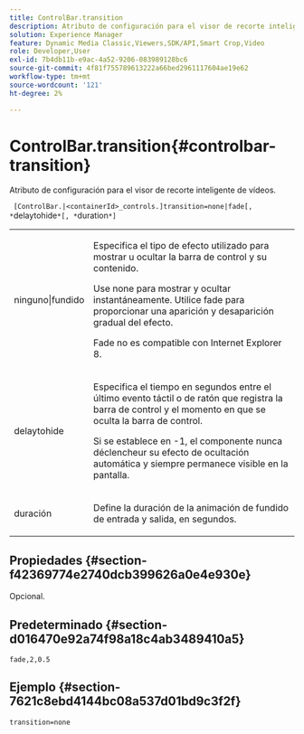 ```yaml
---
title: ControlBar.transition
description: Atributo de configuración para el visor de recorte inteligente de vídeos.
solution: Experience Manager
feature: Dynamic Media Classic,Viewers,SDK/API,Smart Crop,Video
role: Developer,User
exl-id: 7b4db11b-e9ac-4a52-9206-083989128bc6
source-git-commit: 4f81f755789613222a66bed2961117604ae19e62
workflow-type: tm+mt
source-wordcount: '121'
ht-degree: 2%

---
```


# ControlBar.transition{#controlbar-transition}

Atributo de configuración para el visor de recorte inteligente de vídeos.

` [ControlBar.|<containerId>_controls.]transition=none|fade[, *`delaytohide`*[, *`duration`*]`

<table id="table_C616483932C2482CA9794DDD7313FD7C"> 
 <tbody> 
  <tr> 
   <td colname="col1"> <p> <span class="codeph"> ninguno|fundido</span> </p> </td> 
   <td colname="col2"> <p> Especifica el tipo de efecto utilizado para mostrar u ocultar la barra de control y su contenido. </p> <p>Use <span class="codeph"> none</span> para mostrar y ocultar instantáneamente. Utilice <span class="codeph"> fade</span> para proporcionar una aparición y desaparición gradual del efecto. </p> <p>Fade no es compatible con Internet Explorer 8. </p> </td> 
  </tr> 
  <tr> 
   <td colname="col1"> <p> <span class="codeph"> <span class="varname"> delaytohide</span> </span> </p> </td> 
   <td colname="col2"> <p>Especifica el tiempo en segundos entre el último evento táctil o de ratón que registra la barra de control y el momento en que se oculta la barra de control. </p> <p> Si se establece en <span class="codeph"> -1</span>, el componente nunca déclencheur su efecto de ocultación automática y siempre permanece visible en la pantalla. </p> </td> 
  </tr> 
  <tr> 
   <td colname="col1"> <p> <span class="codeph"> <span class="varname"> duración</span> </span> </p> </td> 
   <td colname="col2"> <p>Define la duración de la animación de fundido de entrada y salida, en segundos. </p> </td> 
  </tr> 
 </tbody> 
</table>

## Propiedades {#section-f42369774e2740dcb399626a0e4e930e}

Opcional.

## Predeterminado {#section-d016470e92a74f98a18c4ab3489410a5}

`fade,2,0.5`

## Ejemplo {#section-7621c8ebd4144bc08a537d01bd9c3f2f}

```
transition=none
```
